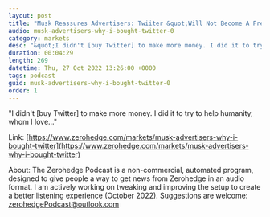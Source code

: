 ```yaml
---
layout: post
title: "Musk Reassures Advertisers: Twiiter &quot;Will Not Become A Free-For-All Hellscape&quot;"
audio: musk-advertisers-why-i-bought-twitter-0
category: markets
desc: "&quot;I didn't [buy Twitter] to make more money. I did it to try to help humanity, whom I love...&quot;"
duration: 00:04:29
length: 269
datetime: Thu, 27 Oct 2022 13:26:00 +0000
tags: podcast
guid: musk-advertisers-why-i-bought-twitter-0
order: 1
---
```

&quot;I didn't [buy Twitter] to make more money. I did it to try to help humanity, whom I love...&quot;

Link: [https://www.zerohedge.com/markets/musk-advertisers-why-i-bought-twitter](https://www.zerohedge.com/markets/musk-advertisers-why-i-bought-twitter)

About: The Zerohedge Podcast is a non-commercial, automated program, designed to give people a way to get news from Zerohedge in an audio format.  I am actively working on tweaking and improving the setup to create a better listening experience (October 2022).  Suggestions are welcome: [zerohedgePodcast@outlook.com](mailto:zerohedgePodcast@outlook.com)